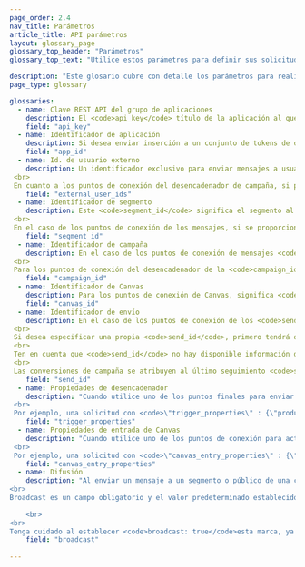 ```yaml
---
page_order: 2.4
nav_title: Parámetros
article_title: API parámetros
layout: glossary_page
glossary_top_header: "Parámetros"
glossary_top_text: "Utilice estos parámetros para definir sus solicitudes de API. Aunque los parámetros que necesita están enumerados en los puntos finales, esto debería darte más información sobre sus matices y otras especificaciones."

description: "Este glosario cubre con detalle los parámetros para realizar API solicitudes." 
page_type: glossary

glossaries:
  - name: Clave REST API del grupo de aplicaciones
    description: El <code>api_key</code> título de la aplicación al que están asociados los datos de esta solicitud y autentica al solicitante como alguien que tiene permiso para enviar mensajes a la aplicación. Debe incluirse con cada solicitud como encabezado de autorización HTTP. Puede encontrarse en la <strong>sección Consola</strong> para programadores del panel de Braze.
    field: "api_key"
  - name: Identificador de aplicación
    description: Si desea enviar inserción a un conjunto de tokens de dispositivos (en lugar de usuarios), debe indicar en nombre de qué aplicación específica se trata de los mensajes. En ese caso, proporcionará el identificador de aplicación correspondiente en un objeto de tokens. Puede encontrarse en la <strong>sección Consola</strong> para programadores del panel de Braze.
    field: "app_id"
  - name: Id. de usuario externo
    description: Un identificador exclusivo para enviar mensajes a usuarios específicos. Este identificador debe ser el mismo que el que configuró en el SDK de Braze. Solo puedes dirigir la dirección a usuarios (usuarios) para mensajes que ya se hayan identificado a través de la SDK o en la API de usuarios. Las solicitudes permiten un máximo de 50 Id. de usuario externos. <br>
 <br>
 En cuanto a los puntos de conexión del desencadenador de campaña, si proporciona este campo, los criterios se aplicarán en capas con los segmentos de la campaña y solo los usuarios que figuran en la lista de Id. de usuario externos y el segmento de la campaña recibirán el mensaje.
    field: "external_user_ids"
  - name: Identificador de segmento
    description: Este <code>segment_id</code> significa el segmento al que se debe enviar el mensaje. Encontrará un identificador de segmento para cada uno de los segmentos que ha creado en la <strong>sección Consola</strong> para programadores del panel de Braze. <br>
 <br>
 En el caso de los puntos de conexión de los mensajes, si se proporcionan un identificador de segmento y una lista de Id. de usuario externos en una sola solicitud de mensajería, se aplicarán los criterios y solo los usuarios que estén en la lista de Id. de usuario externos y en el segmento proporcionado recibirán el mensaje.
    field: "segment_id"
  - name: Identificador de campaña
    description: En el caso de los puntos de conexión de mensajes <code>campaign_id</code> , significa que la campaña API con la que se debe realizar un seguimiento de los análisis de un mensaje. Encontrará un identificador de campaña para cada una de las campañas que ha creado en la <strong>sección Consola</strong> para programadores del panel de Braze. Si proporciona un identificador de campaña en el cuerpo de la solicitud, deberá proporcionar en cada uno de los objetos de mensaje una <code>message_variation_id</code> variante representada de la campaña. <br>
 <br>
 Para los puntos de conexión del desencadenador de la <code>campaign_id</code> campaña, indica el API Id. de la campaña que se debe activar. Este campo es obligatorio para todas las solicitudes de punto de conexión del desencadenador.
    field: "campaign_id"
  - name: Identificador de Canvas
    description: Para los puntos de conexión de Canvas, significa <code>canvas_id</code> que el identificador de Canvas que se activará o programará. Este campo es obligatorio para todas las solicitudes de punto de conexión del desencadenador.
    field: "canvas_id"
  - name: Identificador de envío
    description: En el caso de los puntos de conexión de los <code>send_id</code> mensajes, estos indican el envío mediante el cual se debe realizar un seguimiento de los análisis de un mensaje. Este <code>send_id</code> sistema permite extraer los análisis de una instancia específica de envío de una campaña a través del <code>sends/data_series</code> punto final. API y API activar campañas que se envían como difusión generarán automáticamente un identificador de envío si no se proporciona uno. <br>
 <br>
 Si desea especificar una propia <code>send_id</code>, primero tendrá que crear una a través del <code>sends/id/create</code> punto de conexión. Deben <code>send_id</code> tener todos los caracteres de ASCII y un máximo de 64 caracteres de longitud.  Puede volver a utilizar un identificador de envío en varios envíos de la misma campaña si desea agrupar los análisis de esos envíos juntos. <br>
 <br>
 Ten en cuenta que <code>send_id</code> no hay disponible información de seguimiento para los correos electrónicos enviados a través de Mailjet. <br>
 <br>
 Las conversiones de campaña se atribuyen al último seguimiento <code>send_id</code> que el usuario recibió en la campaña, a menos que no se haya realizado el seguimiento del último envío que el usuario ha recibido.
    field: "send_id"
  - name: Propiedades de desencadenador
    description: "Cuando utilice uno de los puntos finales para enviar una campaña con Entrega activada por API, puede proporcionar un mapa de claves y valores para personalizar el mensaje. Si realiza una solicitud de API que contiene un objeto en <code>\"trigger_properties\"</code>, los valores de ese objeto se pueden hacer referencia en la plantilla de mensaje en el <code>api_trigger_properties</code> espacio de nombres. <br>
 <br>
 Por ejemplo, una solicitud con <code>\"trigger_properties\" : {\"product_name\" : \"shoes\", \"product_price\" : 79.99}</code> la que se podría añadir la palabra \"zapatos\" al mensaje añadiendo <code>{{api_trigger_properties.${product_name}}}</code>."
    field: "trigger_properties"
  - name: Propiedades de entrada de Canvas
    description: "Cuando utilice uno de los puntos de conexión para activar o programar un Canvas a través del API, puede proporcionar un mapa de claves y valores para personalizar los mensajes enviados por los primeros pasos de Canvas en el <code>\"canvas_entry_properties\"</code> espacio de nombres. <br>
 <br>
 Por ejemplo, una solicitud con <code>\"canvas_entry_properties\" : {\"product_name\" : \"shoes\", \"product_price\" : 79.99}</code> la podría añadir la palabra \"zapatos\" a un mensaje añadiendo <code>{{canvas_entry_properties.${product_name}}}</code>."
    field: "canvas_entry_properties"
  - name: Difusión
    description: "Al enviar un mensaje a un segmento o público de una campaña a través de un punto de conexión API, Braze exige que definas explícitamente si el mensaje es o no una \"difusión\" a un grupo grande de usuarios, incluyendo un <code>broadcast</code> booleano en la llamada API. Es decir, si tienes la intención de enviar un mensaje API a todo el segmento que dirige una campaña o Canvas, debes incluir <code>broadcast: true</code> en la llamada API. <br>
<br>
Broadcast es un campo obligatorio y el valor predeterminado establecido por Braze cuando se realiza una campaña o Canvas es <code>broadcast: false</code>. No puede tener ambos <code>broadcast: true</code> y se especifica una <code>recipients</code> lista. Si el <code>broadcast</code> indicador se establece en true y se proporciona una lista explícita de destinatarios, el punto de conexión API devolverá un error. Del mismo modo, al incluir <code>broadcast: false</code> la lista de destinatarios y no proporcionarla, se devolverá un error. 
    
    <br>
<br>
Tenga cuidado al establecer <code>broadcast: true</code>esta marca, ya que si se configura este indicador de forma no intencionada, puede enviar la campaña o Canvas a una audiencia superior a la prevista. El <code>broadcast</code> indicador es obligatorio para protegerte contra los envíos accidentales a grupos de usuarios."
    field: "broadcast"
    
---
```

